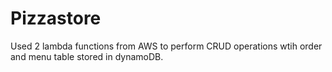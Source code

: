 # Pizzastore
Used 2 lambda functions from AWS to perform  CRUD operations wtih order and menu table stored in dynamoDB.

